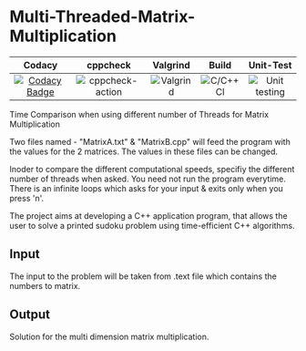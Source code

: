 # Multi-Threaded-Matrix-Multiplication
|Codacy|cppcheck|Valgrind|Build|Unit-Test|
|:--:|:--:|:--:|:--:|:--:|
|[![Codacy Badge](https://app.codacy.com/project/badge/Grade/727e518102494b0da0e2a825aac239a0)](https://www.codacy.com/gh/99002646/MiniProject_Linux/dashboard?utm_source=github.com&amp;utm_medium=referral&amp;utm_content=99002646/MiniProject_Linux&amp;utm_campaign=Badge_Grade)|![cppcheck-action](https://github.com/99002646/MiniProject_Linux/workflows/cppcheck-action/badge.svg?branch=main)|![Valgrind](https://github.com/99002646/MiniProject_Cpp/workflows/Valgrind/badge.svg?branch=main)|![C/C++ CI](https://github.com/99002646/MiniProject_Linux/workflows/C/C++%20CI/badge.svg?branch=main)|![Unit testing](https://github.com/99002646/MiniProject_Cpp/workflows/Unit%20testing/badge.svg?branch=main)|

Time Comparison when using different number of Threads for Matrix Multiplication

Two files named - "MatrixA.txt" & "MatrixB.cpp" will feed the program with the values for the 2 matrices.
The values in these files can be changed.

Inoder to compare the different computational speeds, specifiy the different number of threads when asked. You need not run the
program everytime. There is an infinite loops which asks for your input & exits only when you press 'n'.

The project aims at developing a C++ application program, that allows the user to solve a printed sudoku problem using time-efficient C++ algorithms.

## Input
The input to the problem will be taken from .text file which contains the numbers to matrix.
      
## Output
Solution for the multi dimension matrix multiplication.
